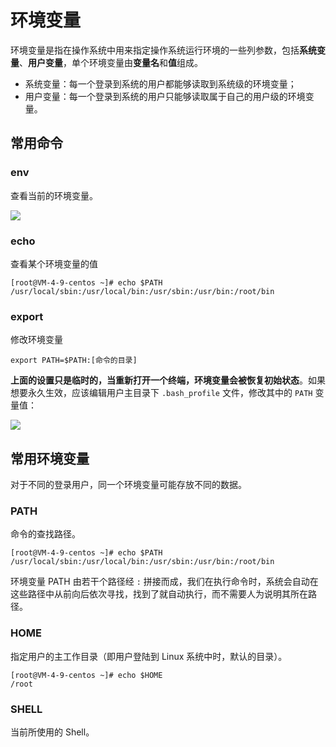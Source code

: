# 环境变量

环境变量是指在操作系统中用来指定操作系统运行环境的一些列参数，包括**系统变量**、**用户变量**，单个环境变量由**变量名**和**值**组成。

- 系统变量：每一个登录到系统的用户都能够读取到系统级的环境变量；
- 用户变量：每一个登录到系统的用户只能够读取属于自己的用户级的环境变量。

## 常用命令

### env

查看当前的环境变量。

![](http://image.newarea.site/2023-12-03-22-09-12.png)

### echo

查看某个环境变量的值

```
[root@VM-4-9-centos ~]# echo $PATH
/usr/local/sbin:/usr/local/bin:/usr/sbin:/usr/bin:/root/bin
```

### export

修改环境变量

```
export PATH=$PATH:[命令的目录]
```

**上面的设置只是临时的，当重新打开一个终端，环境变量会被恢复初始状态**。如果想要永久生效，应该编辑用户主目录下 `.bash_profile` 文件，修改其中的 `PATH` 变量值：

![](http://image.newarea.site/2023-12-03-22-31-21.png)

## 常用环境变量

对于不同的登录用户，同一个环境变量可能存放不同的数据。

### PATH

命令的查找路径。

```
[root@VM-4-9-centos ~]# echo $PATH
/usr/local/sbin:/usr/local/bin:/usr/sbin:/usr/bin:/root/bin
```

环境变量 PATH 由若干个路径经 `:` 拼接而成，我们在执行命令时，系统会自动在这些路径中从前向后依次寻找，找到了就自动执行，而不需要人为说明其所在路径。

### HOME

指定用户的主工作目录（即用户登陆到 Linux 系统中时，默认的目录）。

```
[root@VM-4-9-centos ~]# echo $HOME
/root
```

### SHELL

当前所使用的 Shell。
